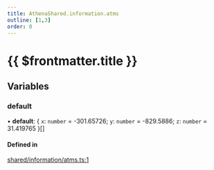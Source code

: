 ```yaml
---
title: AthenaShared.information.atms
outline: [1,3]
order: 0
---
```


# {{ $frontmatter.title }}


## Variables

### default

• **default**: { `x`: `number` = -301.65726; `y`: `number` = -829.5886; `z`: `number` = 31.419765 }[]

#### Defined in

[shared/information/atms.ts:1](https://github.com/Stuyk/altv-athena/blob/9e819c0/src/core/shared/information/atms.ts#L1)
